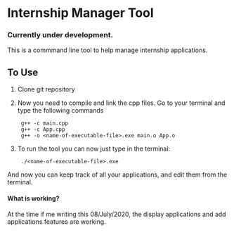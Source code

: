 # Internship Manager Tool

### Currently under development.

This is a commmand line tool to help manage internship applications. 

## To Use

1. Clone git repository
2. Now you need to compile and link the cpp files. Go to your terminal and type the following commands

        g++ -c main.cpp 
        g++ -c App.cpp
        g++ -o <name-of-executable-file>.exe main.o App.o

3. To run the tool you can now just type in the terminal:

        ./<name-of-executable-file>.exe


And now you can keep track of all your applications, and edit them from the terminal.


#### What is working?

At the time if me writing this 08/July/2020, the display applications and add applications features are working.  